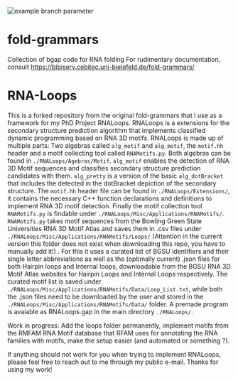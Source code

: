 ![example branch parameter](https://github.com/jlab/fold-grammars/actions/workflows/c-cpp.yml/badge.svg)

# fold-grammars
Collection of bgap code for RNA folding
For rudimentary documentation, consult https://bibiserv.cebitec.uni-bielefeld.de/fold-grammars/

# RNA-Loops

This is a forked repository from the original fold-grammars that I use as a framework for my PhD Project RNALoops. RNALoops is a extensions for the secondary structure prediction algorithm that implements classified dynamic programming based on RNA 3D motifs. RNALoops is made up of multiple parts: Two algebras called ```alg_motif``` and ```alg_motif```, the ```motif.hh``` header and a motif collecting tool called ```RNAMotifs.py```.
Both algebras can be found in ```./RNALoops/Agebras/Motif```. ```alg_motif``` enables the detection of RNA 3D Motif sequences and classifies secondary structure prediction candidates with them. ```alg_pretty``` is a version of the basic ```alg_dotBracket``` that includes the detected in the dotBracket depiction of the secondary structure. The ```motif.hh``` header file can be found in ```./RNALoops/Extensions/```, it contains the necessary C++ function declarations and definitions to implement RNA 3D motif detection. Finally the motif collection tool ```RNAMotifs.py``` is findable under ```./RNALoops/Misc/Applications/RNAMotifs/```. ```RNAMotifs.py``` takes motif sequences from the Bowling Green State Universities RNA 3D Motif Atlas and saves them in .csv files under ```./RNALoops/Misc/Applications/RNAMotifs/Loops/``` (Attention in the current version this folder does not exist when downloading this repo, you have to manually add it!) . For this it uses a curated list of BGSU identifiers and their single letter abbreviations as well as the (optimally current) .json files for both Hairpin loops and Internal loops, downloadable from the BGSU RNA 3D Motif Atlas websites for Hairpin Loops and Internal Loops respectively. The curated motif list is saved under ```./RNALoops/Misc/Applications/RNAMotifs/Data/Loop_List.txt```, while both the .json files need to be downloaded by the user and stored in the ```./RNALoops/Misc/Applications/RNAMotifs/Data/``` folder.
A premade program is avaiable as RNALoops.gap in the main directory ```./RNALoops/```.

Work in progress: Add the loops folder permanently, implement motifs from the RMFAM RNA Motif database that RFAM uses for annotating the RNA families with motifs, make the setup easier (and automated or something ?). 

If anything should not work for you when trying to implement RNALoops, please feel free to reach out to me through my public e-mail. Thanks for using my work!
